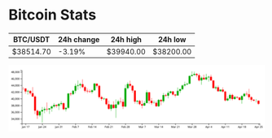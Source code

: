 # Bitcoin Stats

BTC/USDT|24h change|24h high|24h low|
|---|---|---|---|
|$38514.70|-3.19%|$39940.00|$38200.00|

<img src="./chart.svg">
